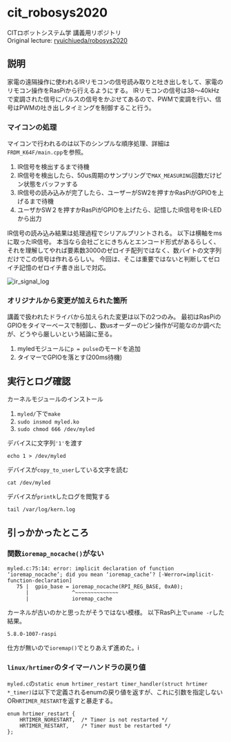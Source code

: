 # cit_robosys2020
CITロボットシステム学 講義用リポジトリ  
Original lecture: [ryuichiueda/robosys2020](https://github.com/ryuichiueda/robosys2020)

## 説明
家電の遠隔操作に使われるIRリモコンの信号読み取りと吐き出しをして、家電のリモコン操作をRasPiから行えるようにする。
IRリモコンの信号は38〜40kHzで変調された信号にパルスの信号をかぶせてあるので、PWMで変調を行い、信号はPWMの吐き出しタイミングを制御すること行う。

### マイコンの処理
マイコンで行われるのは以下のシンプルな順序処理、詳細は`FRDM_K64F/main.cpp`を参照。

1. IR信号を検出するまで待機
1. IR信号を検出したら、50us周期のサンプリングで`MAX_MEASURING`回数だけピン状態をバッファする
1. IR信号の読み込みが完了したら、ユーザーがSW2を押すかRasPiがGPIOを上げるまで待機
1. ユーザかSW２を押すかRasPiがGPIOを上げたら、記憶したIR信号をIR-LEDから出力

IR信号の読み込み結果は処理過程でシリアルプリントされる。
以下は横軸をmsに取ったIR信号。
本当なら会社ごとにきちんとエンコード形式があるらしく、それを理解してやれば要素数3000のゼロイチ配列ではなく、数バイトの文字列だけでこの信号は作れるらしい。
今回は、そこは重要ではないと判断してゼロイチ記憶のゼロイチ書き出しで対応。	

![ir_signal_log](https://user-images.githubusercontent.com/18658190/101500087-5865e700-39b1-11eb-8f58-01ad96c528a1.png)

### オリジナルから変更が加えられた箇所
講義で扱われたドライバから加えられた変更は以下の2つのみ。
最初はRasPiのGPIOをタイマーベースで制御し、数usオーダーのピン操作が可能なのか調べたが、どうやら厳しいという結論に至る。

1. myledモジュールに`p = pulse`のモードを追加
1. タイマーでGPIOを落とす(200ms待機)

### 

## 実行とログ確認
カーネルモジュールのインストール

1. `myled/`下で`make`
1. `sudo insmod myled.ko`
1. `sudo chmod 666 /dev/myled`

デバイスに文字列`'1'`を渡す
```
echo 1 > /dev/myled
```
デバイスが`copy_to_user`している文字を読む
```
cat /dev/myled
```
デバイスが`printk`したログを閲覧する
```
tail /var/log/kern.log
```

## 引っかかったところ
### 関数`ioremap_nocache()`がない
```
myled.c:75:14: error: implicit declaration of function ‘ioremap_nocache’; did you mean ‘ioremap_cache’? [-Werror=implicit-function-declaration]
   75 |  gpio_base = ioremap_nocache(RPI_REG_BASE, 0xA0);
      |              ^~~~~~~~~~~~~~~
      |              ioremap_cache
```
カーネルが古いのかと思ったがそうではない模様。
以下RasPi上で`uname -r`した結果。
```
5.8.0-1007-raspi
```
仕方が無いので`ioremap()`でとりあえず進めた。i
### `linux/hrtimer`のタイマーハンドラの戻り値
`myled.c`の`static enum hrtimer_restart timer_handler(struct hrtimer *_timer)`は以下で定義されるenumの戻り値を返すが、これに引数を指定しないOR`HRTIMER_RESTART`を返すと暴走する。
```
enum hrtimer_restart {
	HRTIMER_NORESTART,	/* Timer is not restarted */
	HRTIMER_RESTART,	/* Timer must be restarted */
};
```



